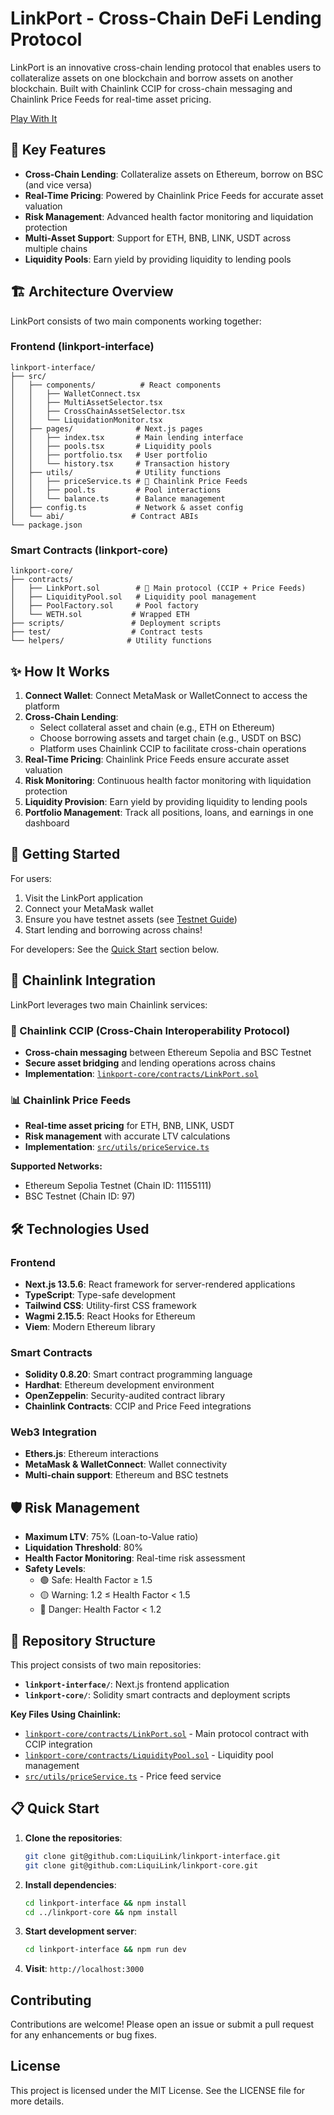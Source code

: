 # LinkPort - Cross-Chain DeFi Lending Protocol

LinkPort is an innovative cross-chain lending protocol that enables users to collateralize assets on one blockchain and borrow assets on another blockchain. Built with Chainlink CCIP for cross-chain messaging and Chainlink Price Feeds for real-time asset pricing.

[Play With It](https://deft-sopapillas-941369.netlify.app/)

## 🌟 Key Features

- **Cross-Chain Lending**: Collateralize assets on Ethereum, borrow on BSC (and vice versa)
- **Real-Time Pricing**: Powered by Chainlink Price Feeds for accurate asset valuation
- **Risk Management**: Advanced health factor monitoring and liquidation protection
- **Multi-Asset Support**: Support for ETH, BNB, LINK, USDT across multiple chains
- **Liquidity Pools**: Earn yield by providing liquidity to lending pools

## 🏗️ Architecture Overview

LinkPort consists of two main components working together:

### Frontend (linkport-interface)
```
linkport-interface/
├── src/
│   ├── components/          # React components
│   │   ├── WalletConnect.tsx
│   │   ├── MultiAssetSelector.tsx
│   │   ├── CrossChainAssetSelector.tsx
│   │   └── LiquidationMonitor.tsx
│   ├── pages/              # Next.js pages
│   │   ├── index.tsx       # Main lending interface
│   │   ├── pools.tsx       # Liquidity pools
│   │   ├── portfolio.tsx   # User portfolio
│   │   └── history.tsx     # Transaction history
│   ├── utils/              # Utility functions
│   │   ├── priceService.ts # 🔗 Chainlink Price Feeds
│   │   ├── pool.ts         # Pool interactions
│   │   └── balance.ts      # Balance management
│   ├── config.ts           # Network & asset config
│   └── abi/               # Contract ABIs
└── package.json
```

### Smart Contracts (linkport-core)
```
linkport-core/
├── contracts/
│   ├── LinkPort.sol        # 🔗 Main protocol (CCIP + Price Feeds)
│   ├── LiquidityPool.sol   # Liquidity pool management
│   ├── PoolFactory.sol     # Pool factory
│   └── WETH.sol           # Wrapped ETH
├── scripts/               # Deployment scripts
├── test/                  # Contract tests
└── helpers/              # Utility functions
```

## ✨ How It Works

1. **Connect Wallet**: Connect MetaMask or WalletConnect to access the platform
2. **Cross-Chain Lending**: 
   - Select collateral asset and chain (e.g., ETH on Ethereum)
   - Choose borrowing assets and target chain (e.g., USDT on BSC)
   - Platform uses Chainlink CCIP to facilitate cross-chain operations
3. **Real-Time Pricing**: Chainlink Price Feeds ensure accurate asset valuation
4. **Risk Monitoring**: Continuous health factor monitoring with liquidation protection
5. **Liquidity Provision**: Earn yield by providing liquidity to lending pools
6. **Portfolio Management**: Track all positions, loans, and earnings in one dashboard

## 🚀 Getting Started

For users:
1. Visit the LinkPort application
2. Connect your MetaMask wallet
3. Ensure you have testnet assets (see [Testnet Guide](./TESTNET_GUIDE.md))
4. Start lending and borrowing across chains!

For developers: See the [Quick Start](#-quick-start) section below.

## 🔗 Chainlink Integration

LinkPort leverages two main Chainlink services:

### 🌉 Chainlink CCIP (Cross-Chain Interoperability Protocol)
- **Cross-chain messaging** between Ethereum Sepolia and BSC Testnet
- **Secure asset bridging** and lending operations across chains
- **Implementation**: [`linkport-core/contracts/LinkPort.sol`](https://github.com/LiquiLink/linkport-core/blob/main/contracts/LinkPort.sol)

### 📊 Chainlink Price Feeds
- **Real-time asset pricing** for ETH, BNB, LINK, USDT
- **Risk management** with accurate LTV calculations
- **Implementation**: [`src/utils/priceService.ts`](./src/utils/priceService.ts)

**Supported Networks:**
- Ethereum Sepolia Testnet (Chain ID: 11155111)
- BSC Testnet (Chain ID: 97)

## 🛠 Technologies Used

### Frontend
- **Next.js 13.5.6**: React framework for server-rendered applications
- **TypeScript**: Type-safe development
- **Tailwind CSS**: Utility-first CSS framework
- **Wagmi 2.15.5**: React Hooks for Ethereum
- **Viem**: Modern Ethereum library

### Smart Contracts
- **Solidity 0.8.20**: Smart contract programming language
- **Hardhat**: Ethereum development environment
- **OpenZeppelin**: Security-audited contract library
- **Chainlink Contracts**: CCIP and Price Feed integrations

### Web3 Integration
- **Ethers.js**: Ethereum interactions
- **MetaMask & WalletConnect**: Wallet connectivity
- **Multi-chain support**: Ethereum and BSC testnets

## 🛡️ Risk Management

- **Maximum LTV**: 75% (Loan-to-Value ratio)
- **Liquidation Threshold**: 80%
- **Health Factor Monitoring**: Real-time risk assessment
- **Safety Levels**:
  - 🟢 Safe: Health Factor ≥ 1.5
  - 🟡 Warning: 1.2 ≤ Health Factor < 1.5
  - 🔴 Danger: Health Factor < 1.2

## 📁 Repository Structure

This project consists of two main repositories:

- **`linkport-interface/`**: Next.js frontend application
- **`linkport-core/`**: Solidity smart contracts and deployment scripts

**Key Files Using Chainlink:**
- [`linkport-core/contracts/LinkPort.sol`](https://github.com/LiquiLink/linkport-core/blob/main/contracts/LinkPort.sol) - Main protocol contract with CCIP integration
- [`linkport-core/contracts/LiquidityPool.sol`](https://github.com/LiquiLink/linkport-core/blob/main/contracts/LiquidityPool.sol) - Liquidity pool management
- [`src/utils/priceService.ts`](https://github.com/LiquiLink/linkport-interface/blob/main/src/utils/priceService.ts) - Price feed service

## 📋 Quick Start

1. **Clone the repositories**:
   ```bash
   git clone git@github.com:LiquiLink/linkport-interface.git
   git clone git@github.com:LiquiLink/linkport-core.git
   ```

2. **Install dependencies**:
   ```bash
   cd linkport-interface && npm install
   cd ../linkport-core && npm install
   ```

3. **Start development server**:
   ```bash
   cd linkport-interface && npm run dev
   ```

4. **Visit**: `http://localhost:3000`

## Contributing

Contributions are welcome! Please open an issue or submit a pull request for any enhancements or bug fixes.

## License

This project is licensed under the MIT License. See the LICENSE file for more details. 
